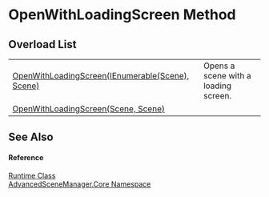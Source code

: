 # OpenWithLoadingScreen Method


## Overload List
<table>
<tr>
<td><a href="M_AdvancedSceneManager_Core_Runtime_OpenWithLoadingScreen_1.md">OpenWithLoadingScreen(IEnumerable(Scene), Scene)</a></td>
<td>Opens a scene with a loading screen.</td></tr>
<tr>
<td><a href="M_AdvancedSceneManager_Core_Runtime_OpenWithLoadingScreen.md">OpenWithLoadingScreen(Scene, Scene)</a></td>
<td> </td></tr>
</table>

## See Also


#### Reference
<a href="T_AdvancedSceneManager_Core_Runtime.md">Runtime Class</a>  
<a href="N_AdvancedSceneManager_Core.md">AdvancedSceneManager.Core Namespace</a>  
